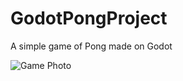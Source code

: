 # GodotPongProject
A simple game of Pong made on Godot


![Game Photo](https://a.l3n.co/i/3W9kpb.png)

